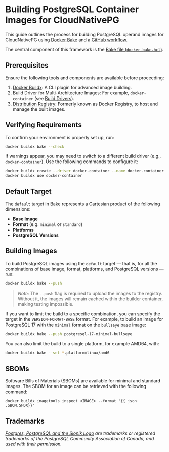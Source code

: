 # Building PostgreSQL Container Images for CloudNativePG

This guide outlines the process for building PostgreSQL operand images for
CloudNativePG using [Docker Bake](https://docs.docker.com/build/bake/) and a
[GitHub workflow](.github/workflows/bake.yaml).

The central component of this framework is the
[Bake file (`docker-bake.hcl`)](docker-bake.hcl).

## Prerequisites

Ensure the following tools and components are available before proceeding:

1. [Docker Buildx](https://github.com/docker/buildx): A CLI plugin for advanced
image building.
2. Build Driver for Multi-Architecture Images: For example, `docker-container`
(see [Build Drivers](https://docs.docker.com/build/builders/drivers/)).
3. [Distribution Registry](https://distribution.github.io/distribution/):
Formerly known as Docker Registry, to host and manage the built images.

## Verifying Requirements

To confirm your environment is properly set up, run:

```bash
docker buildx bake --check
```

If warnings appear, you may need to switch to a different build driver (e.g.,
`docker-container`). Use the following commands to configure it:

```bash
docker buildx create --driver docker-container --name docker-container
docker buildx use docker-container
```

## Default Target

The `default` target in Bake represents a Cartesian product of the following
dimensions:

- **Base Image**
- **Format** (e.g. `minimal` or `standard`)
- **Platforms**
- **PostgreSQL Versions**

## Building Images

To build PostgreSQL images using the `default` target — that is, for all the
combinations of base image, format, platforms, and PostgreSQL versions — run:

```bash
docker buildx bake --push
```

> *Note:* The `--push` flag is required to upload the images to the registry.
> Without it, the images will remain cached within the builder container,
> making testing impossible.

If you want to limit the build to a specific combination, you can specify the
target in the `VERSION-FORMAT-BASE` format. For example, to build an image for
PostgreSQL 17 with the `minimal` format on the `bullseye` base image:

```bash
docker buildx bake --push postgresql-17-minimal-bullseye
```

You can also limit the build to a single platform, for example AMD64, with:

```bash
docker buildx bake --set *.platform=linux/amd6
```

## SBOMs

Software Bills of Materials (SBOMs) are available for minimal and standard
images. The SBOM for an image can be retrieved with the following command:

```shell
docker buildx imagetools inspect <IMAGE> --format "{{ json .SBOM.SPDX}}"
```

## Trademarks

*[Postgres, PostgreSQL and the Slonik Logo](https://www.postgresql.org/about/policies/trademarks/)
are trademarks or registered trademarks of the PostgreSQL Community Association
of Canada, and used with their permission.*

